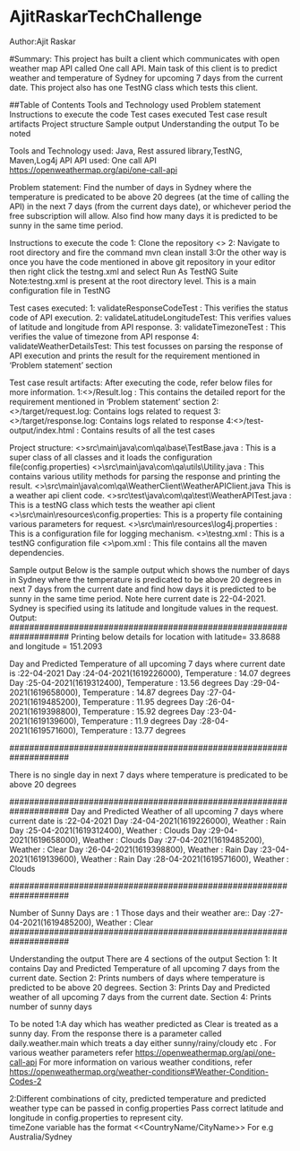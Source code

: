 # AjitRaskarTechChallenge

Author:Ajit Raskar

#Summary: 
This project has built a client which communicates with open weather map API called One call API. Main task of this client is to predict weather and temperature of Sydney for upcoming 7 days from the current date.
This project also has one TestNG class which tests this client.

##Table of Contents
Tools and Technology used
Problem statement
Instructions to execute the code
Test cases executed
Test case result artifacts
Project structure
Sample output
Understanding the output
To be noted

Tools and Technology used:
Java, Rest assured library,TestNG, Maven,Log4j API
API used: One call API  https://openweathermap.org/api/one-call-api

Problem statement:
Find the number of days in Sydney where the temperature is predicated to be above 20 degrees (at the time of calling the API) in the next 7 days (from the current days date), or whichever period the free subscription will allow.
Also find how many days it is predicted to be sunny in the same time period.

Instructions to execute the code
1: Clone the repository <<repo name>>
2: Navigate to root directory and fire the command mvn clean install
3:Or the other way is once you have the code mentioned in above git repository in your editor then right click the testng.xml and select Run As TestNG Suite
Note:testng.xml is present at the root directory level. This is a main configuration file in TestNG

Test cases executed:
1: validateResponseCodeTest : This verifies the status code of API execution.
2: validateLatitudeLongitudeTest: This verifies values of latitude and longitude from API response.
3: validateTimezoneTest :  This verifies the value of timezone from API response
4: validateWeatherDetailsTest: This test focusses on parsing the response of API execution and prints the result for the requirement mentioned in ‘Problem statement’ section

Test case result artifacts:
After executing the code, refer below files for more information.
1:<<Root Dir>>/Result.log : This contains the detailed report for the requirement mentioned in ‘Problem statement’ section
2:<<Root Dir>>/target/request.log: Contains logs related to request
3:<<Root Dir>>/target/response.log: Contains logs related to response
4:<<Root Dir>>/test-output/index.html : Contains results of all the test cases

Project structure:
<<Root Dir>>src\main\java\com\qa\base\TestBase.java : This is a super class of all classes and it loads the configuration file(config.properties)
<<Root Dir>>\src\main\java\com\qa\utils\Utility.java : This contains various utility methods for parsing the response and printing the result.
<<Root Dir>>\src\main\java\com\qa\WeatherClient\WeatherAPIClient.java
This is a weather api client code.
<<Root Dir>>src\test\java\com\qa\test\WeatherAPITest.java : This is a testNG class which tests the weather api client
<<Root Dir>>\src\main\resources\config.properties: This is a property file containing various parameters for request.
<<Root Dir>>\src\main\resources\log4j.properties : This is a configuration file for logging mechanism.
<<Root Dir>>\testng.xml : This is a testNG configuration file
<<Root Dir>>\pom.xml : This file contains all the maven dependencies.



Sample output
Below is the sample output which shows the number of days in Sydney where the temperature is predicated to be above 20 degrees in next 7 days from the current date and find how days it is predicted to be sunny in the same time period.
Note here current date is 22-04-2021. Sydney is specified using its latitude and longitude values in the request.
Output:
####################################################################
Printing below details for location with latitude= 33.8688 and longitude = 151.2093

Day and Predicted Temperature of all upcoming 7 days where current date is :22-04-2021
Day :24-04-2021(1619226000), Temperature : 14.07 degrees
Day :25-04-2021(1619312400), Temperature : 13.56 degrees
Day :29-04-2021(1619658000), Temperature : 14.87 degrees
Day :27-04-2021(1619485200), Temperature : 11.95 degrees
Day :26-04-2021(1619398800), Temperature : 15.92 degrees
Day :23-04-2021(1619139600), Temperature : 11.9 degrees
Day :28-04-2021(1619571600), Temperature : 13.77 degrees

####################################################################

There is no single day in next 7 days where temperature is predicated to be above 20 degrees

####################################################################
Day and Predicted Weather of all upcoming 7 days where current date is :22-04-2021
Day :24-04-2021(1619226000), Weather : Rain
Day :25-04-2021(1619312400), Weather : Clouds
Day :29-04-2021(1619658000), Weather : Clouds
Day :27-04-2021(1619485200), Weather : Clear
Day :26-04-2021(1619398800), Weather : Rain
Day :23-04-2021(1619139600), Weather : Rain
Day :28-04-2021(1619571600), Weather : Clouds

####################################################################

Number of Sunny Days are : 1
Those days and their weather are::
Day :27-04-2021(1619485200), Weather : Clear
####################################################################

Understanding the output
There are 4 sections of the output
Section 1: It contains Day and Predicted Temperature of all upcoming 7 days from the current date.
Section 2: Prints numbers of days where temperature is predicted to be above 20 degrees.
Section 3: Prints Day and Predicted weather of all upcoming 7 days from the current date.
Section 4: Prints number of sunny days

To be noted
1:A day which has weather predicted as Clear is treated as a sunny day.
From the response there is a parameter called daily.weather.main which treats a day either sunny/rainy/cloudy etc . 
For various weather parameters refer https://openweathermap.org/api/one-call-api
For more information on various weather conditions, refer https://openweathermap.org/weather-conditions#Weather-Condition-Codes-2 

2:Different combinations of city, predicted temperature and predicted weather type can be passed in config.properties 
Pass correct latitude and longitude in config.properties to represent city.  
timeZone variable has the format <<CountryName/CityName>>
For e.g Australia/Sydney



